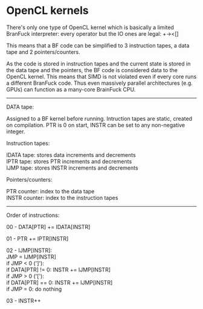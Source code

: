 OpenCL kernels
==============

There's only one type of OpenCL kernel which is basically a limited BranFuck
interpreter: every operator but the IO ones are legal: +-><[]

This means that a BF code can be simplified to 3 instruction tapes, a data tape
and 2 pointers/counters.

As the code is stored in instruction tapes and the current state is stored in
the data tape and the pointers, the BF code is considered data to the OpenCL
kernel. This means that SIMD is not violated even if every core runs a
different BranFuck code. Thus even massively parallel architectures (e.g. GPUs)
can function as a many-core BrainFuck CPU.

- - -

DATA tape:

Assigned to a BF kernel before running. Intruction tapes are static, created on
compilation. PTR is 0 on start, INSTR can be set to any non-negative integer.

Instruction tapes:

IDATA tape: stores data increments and decrements<br>
IPTR  tape: stores PTR increments and decrements<br>
IJMP  tape: stores INSTR increments and decrements<br>

Pointers/counters:

PTR   counter: index to the data tape<br>
INSTR counter: index to the instruction tapes<br>

- - -

Order of instructions:

00 - DATA[PTR] += IDATA[INSTR]<br>

01 - PTR += IPTR[INSTR]<br>

02 - IJMP[INSTR]:<br>
	JMP = IJMP[INSTR]<br>
	if JMP < 0 (']'):<br>
		if DATA[PTR] != 0: INSTR += IJMP[INSTR]<br>
	if JMP > 0 ('['):<br>
		if DATA[PTR] == 0: INSTR += IJMP[INSTR]<br>
	if JMP = 0: do nothing<br>

03 - INSTR++

